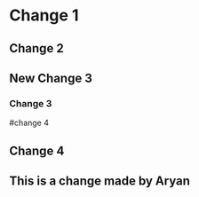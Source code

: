 # Change 1

## Change 2

## New Change 3

### Change 3

#change 4 

## Change 4

## This is a change made by Aryan